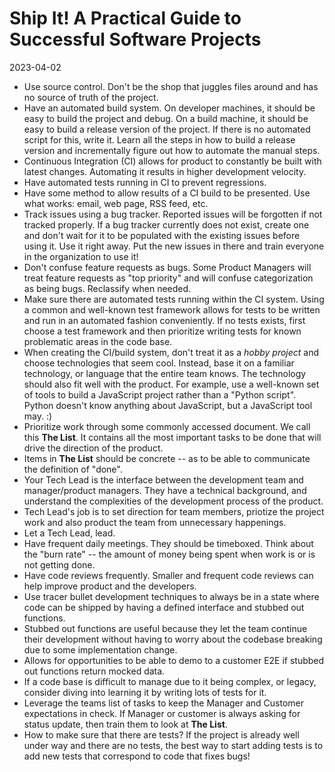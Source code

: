# Ship It! A Practical Guide to Successful Software Projects

2023-04-02

- Use source control. Don't be the shop that juggles files around and has no source of truth of the project.
- Have an automated build system. On developer machines, it should be easy to build the project and debug. On a build machine, it should be easy to build a release version of the project. If there is no automated script for this, write it. Learn all the steps in how to build a release version and incrementally figure out how to automate the manual steps.
- Continuous Integration (CI) allows for product to constantly be built with latest changes. Automating it results in higher development velocity.
- Have automated tests running in CI to prevent regressions.
- Have some method to allow results of a CI build to be presented. Use what works: email, web page, RSS feed, etc.
- Track issues using a bug tracker. Reported issues will be forgotten if not tracked properly. If a bug tracker currently does not exist, create one and don't wait for it to be populated with the existing issues before using it. Use it right away. Put the new issues in there and train everyone in the organization to use it!
- Don't confuse feature requests as bugs. Some Product Managers will treat feature requests as "top priority" and will confuse categorization as being bugs. Reclassify when needed.
- Make sure there are automated tests running within the CI system. Using a common and well-known test framework allows for tests to be written and run in an automated fashion conveniently. If no tests exists, first choose a test framework and then prioritize writing tests for known problematic areas in the code base.
- When creating the CI/build system, don't treat it as a _hobby project_ and choose technologies that seem cool. Instead, base it on a familiar technology, or language that the entire team knows. The technology should also fit well with the product. For example, use a well-known set of tools to build a JavaScript project rather than a "Python script". Python doesn't know anything about JavaScript, but a JavaScript tool may. :)
- Prioritize work through some commonly accessed document. We call this **The List**. It contains all the most important tasks to be done that will drive the direction of the product.
- Items in **The List** should be concrete -- as to be able to communicate the definition of "done".
- Your Tech Lead is the interface between the development team and manager/product managers. They have a technical background, and understand the complexities of the development process of the product.
- Tech Lead's job is to set direction for team members, priotize the project work and also product the team from unnecessary happenings.
- Let a Tech Lead, lead.
- Have frequent daily meetings. They should be timeboxed. Think about the "burn rate" -- the amount of money being spent when work is or is not getting done.
- Have code reviews frequently. Smaller and frequent code reviews can help improve product and the developers.
- Use tracer bullet development techniques to always be in a state where code can be shipped by having a defined interface and stubbed out functions.
- Stubbed out functions are useful because they let the team continue their development without having to worry about the codebase breaking due to some implementation change.
- Allows for opportunities to be able to demo to a customer E2E if stubbed out functions return mocked data.
- If a code base is difficult to manage due to it being complex, or legacy, consider diving into learning it by writing lots of tests for it. 
- Leverage the teams list of tasks to keep the Manager and Customer expectations in check. If Manager or customer is always asking for status update, then train them to look at **The List**.
- How to make sure that there are tests? If the project is already well under way and there are no tests, the best way to start adding tests is to add new tests that correspond to code that fixes bugs!
